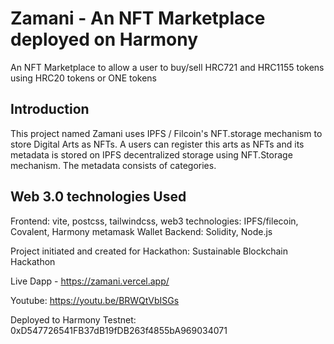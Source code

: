 # Zamani - An NFT Marketplace deployed on Harmony
An NFT Marketplace to allow a user to buy/sell HRC721 and HRC1155 tokens using HRC20 tokens or ONE tokens

## Introduction
This project named Zamani uses IPFS / Filcoin's NFT.storage mechanism to store Digital Arts as NFTs. A users can register this arts as NFTs and its metadata is stored on IPFS decentralized storage using NFT.Storage mechanism.  The metadata consists of categories. 

## Web 3.0 technologies Used

Frontend: vite, postcss, tailwindcss, 
web3 technologies: IPFS/filecoin, Covalent, Harmony metamask Wallet
Backend: Solidity, Node.js

Project initiated and created for Hackathon: Sustainable Blockchain Hackathon 

Live Dapp - https://zamani.vercel.app/

Youtube: https://youtu.be/BRWQtVbISGs


Deployed to Harmony Testnet: 0xD547726541FB37dB19fDB263f4855bA969034071


